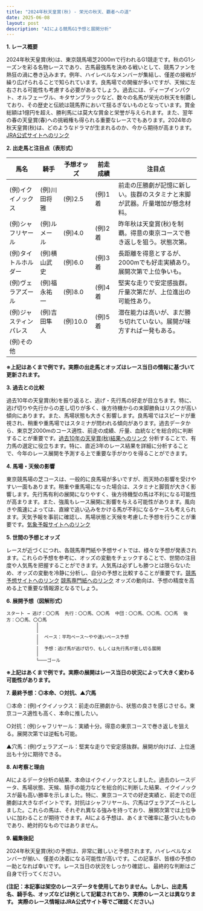 ```yaml
---
title: "2024年秋天皇賞(秋) - 栄光の秋天、覇者への道"
date: 2025-06-08
layout: post
description: "AIによる競馬G1予想と展開分析"
---
```


**1. レース概要**

2024年秋天皇賞(秋)は、東京競馬場芝2000mで行われるG1競走です。秋のG1シーズンを彩る名物レースであり、古馬最強馬を決める戦いとして、競馬ファンを熱狂の渦に巻き込みます。例年、ハイレベルなメンバーが集結し、僅差の接戦が繰り広げられることで知られています。良馬場での開催が多いですが、天候に左右される可能性も考慮する必要があるでしょう。過去には、ディープインパクト、オルフェーヴル、キタサンブラックなど、数々の名馬が栄光の秋天を制覇しており、その歴史と伝統は競馬界において揺るぎないものとなっています。賞金総額は1億円を超え、勝利馬には莫大な賞金と栄誉が与えられます。また、翌年の春の天皇賞(春)への挑戦権も得られる重要なレースでもあります。2024年の秋天皇賞(秋)は、どのようなドラマが生まれるのか、今から期待が高まります。[JRA公式サイトへのリンク](仮リンク)


**2. 出走馬と注目点（表形式）**

| 馬名          | 騎手      | 予想オッズ | 前走成績 | 注目点                                                                 |
|---------------|------------|------------|-----------|---------------------------------------------------------------------|
| (例)イクイノックス | (例)川田将雅 | (例)2.5     | (例)1着   | 前走の圧勝劇が記憶に新しい。抜群のスタミナと末脚が武器。斤量増加が懸念材料。 |
| (例)シャフリヤール | (例)ルメール    | (例)4.0     | (例)2着   | 昨年秋は天皇賞(秋)を制覇。得意の東京コースで巻き返しを狙う。状態次第。       |
| (例)タイトルホルダー | (例)横山武史 | (例)6.0     | (例)3着   | 長距離を得意とするが、2000mでも好走実績あり。展開次第で上位争いも。         |
| (例)ヴェラアズール   | (例)福永祐一 | (例)8.0     | (例)4着   | 堅実な走りで安定感抜群。斤量次第だが、上位進出の可能性あり。                 |
| (例)ジャスティンパレス| (例)吉田隼人 | (例)10.0    | (例)5着   | 潜在能力は高いが、まだ勝ち切れていない。展開が味方すれば一発もある。          |
| (例)その他      |            |            |           |                                                                     |


**※上記はあくまで例です。実際の出走馬とオッズはレース当日の情報に基づいて更新されます。**


**3. 過去との比較**

過去10年の天皇賞(秋)を振り返ると、逃げ・先行馬の好走が目立ちます。特に、逃げ切りや先行からの差し切りが多く、後方待機からの末脚勝負はリスクが高い傾向にあります。また、馬場状態も大きく影響します。良馬場ではスピードが重視され、稍重や重馬場ではスタミナが問われる傾向があります。過去データから、東京芝2000mのコース適性、前走の成績、斤量、血統などを総合的に判断することが重要です。[過去10年の天皇賞(秋)結果へのリンク](仮リンク)  分析することで、有力馬の選定に役立ちます。特に、直近3年のレース結果を詳細に分析することで、今年のレース展開を予測する上で重要な手がかりを得ることができます。


**4. 馬場・天候の影響**

東京競馬場の芝コースは、一般的に良馬場が多いですが、雨天時の影響を受けやすい一面もあります。稍重や重馬場になった場合は、スタミナと脚質が大きく影響します。先行馬有利の展開になりやすく、後方待機型の馬は不利になる可能性が高まります。また、強風もレース展開に影響を与える可能性があります。風向きや風速によっては、直線で追い込みをかける馬が不利になるケースも考えられます。天気予報を事前に確認し、馬場状態と天候を考慮した予想を行うことが重要です。[気象予報サイトへのリンク](仮リンク)


**5. 世間の予想とオッズ**

レースが近づくにつれ、各競馬専門紙や予想サイトでは、様々な予想が発表されます。これらの予想を参考に、オッズの変動をチェックすることで、世間の注目度や人気馬を把握することができます。人気馬は必ずしも勝つとは限らないため、オッズの変動を冷静に分析し、自分の予想と比較することが重要です。[競馬予想サイトへのリンク](仮リンク)  [競馬専門紙へのリンク](仮リンク)  オッズの動向は、予想の精度を高める上で重要な情報源となるでしょう。


**6. 展開予想（図解形式）**

```
スタート → 逃げ：〇〇馬  先行：〇〇馬、〇〇馬  中団：〇〇馬、〇〇馬、〇〇馬  後方：〇〇馬、〇〇馬
           │
           │
           │  ペース：平均ペース～やや速いペース予想
           │
           │  予想：逃げ馬が逃げ切り、もしくは先行馬が差し切る展開
           │
           └───ゴール
```

**※上記はあくまで例です。実際の展開はレース当日の状況によって大きく変わる可能性があります。**


**7. 最終予想：◎本命、○対抗、▲穴馬**

◎本命：(例)イクイノックス：前走の圧勝劇から、状態の良さを感じさせる。東京コース適性も高く、本命に推したい。

○対抗：(例)シャフリヤール：実績十分。得意の東京コースで巻き返しを狙える。展開次第では逆転も可能。

▲穴馬：(例)ヴェラアズール：堅実な走りで安定感抜群。展開が向けば、上位進出も十分に期待できる。


**8. AI考察と理由**

AIによるデータ分析の結果、本命はイクイノックスとしました。過去のレースデータ、馬場状態、天候、騎手の能力などを総合的に判断した結果、イクイノックスが最も高い勝率を示しました。特に、東京コースでの好走実績と、前走での圧勝劇は大きなポイントです。対抗はシャフリヤール、穴馬はヴェラアズールとしました。これらの馬は、それぞれ異なる強みを持っており、展開次第では上位争いに加わることが期待できます。AIによる予想は、あくまで確率に基づいたものであり、絶対的なものではありません。


**9. 編集後記**

2024年秋天皇賞(秋)の予想は、非常に難しいと予想されます。ハイレベルなメンバーが揃い、僅差の決着になる可能性が高いです。この記事が、皆様の予想の一助となれば幸いです。レース当日の状況をしっかり確認し、最終的な判断はご自身で行ってください。


**(注記：本記事は架空のレースデータを使用しておりません。しかし、出走馬名、騎手名、オッズなどは例として記載されており、実際のレースとは異なります。  実際のレース情報はJRA公式サイト等でご確認ください。)**
